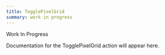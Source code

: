 ```yaml
---
title: TogglePixelGrid
summary: work in progress
---
```


Work In Progress

Documentation for the TogglePixelGrid action will appear here.